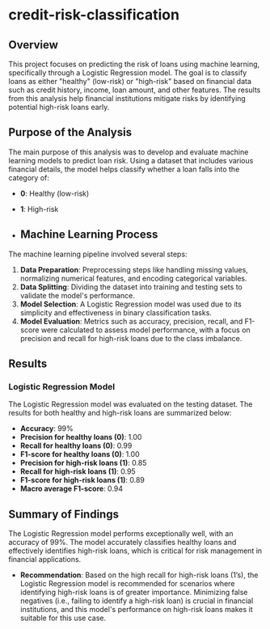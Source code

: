 # credit-risk-classification

## Overview

This project focuses on predicting the risk of loans using machine learning, specifically through a Logistic Regression model. The goal is to classify loans as either "healthy" (low-risk) or "high-risk" based on financial data such as credit history, income, loan amount, and other features. The results from this analysis help financial institutions mitigate risks by identifying potential high-risk loans early.

## Purpose of the Analysis

The main purpose of this analysis was to develop and evaluate machine learning models to predict loan risk. Using a dataset that includes various financial details, the model helps classify whether a loan falls into the category of:
- **0**: Healthy (low-risk)
- **1**: High-risk

- ## Machine Learning Process

The machine learning pipeline involved several steps:
1. **Data Preparation**: Preprocessing steps like handling missing values, normalizing numerical features, and encoding categorical variables.
2. **Data Splitting**: Dividing the dataset into training and testing sets to validate the model's performance.
3. **Model Selection**: A Logistic Regression model was used due to its simplicity and effectiveness in binary classification tasks.
4. **Model Evaluation**: Metrics such as accuracy, precision, recall, and F1-score were calculated to assess model performance, with a focus on precision and recall for high-risk loans due to the class imbalance.

## Results

### Logistic Regression Model

The Logistic Regression model was evaluated on the testing dataset. The results for both healthy and high-risk loans are summarized below:

- **Accuracy**: 99%
- **Precision for healthy loans (0)**: 1.00
- **Recall for healthy loans (0)**: 0.99
- **F1-score for healthy loans (0)**: 1.00
- **Precision for high-risk loans (1)**: 0.85
- **Recall for high-risk loans (1)**: 0.95
- **F1-score for high-risk loans (1)**: 0.89
- **Macro average F1-score**: 0.94

## Summary of Findings

The Logistic Regression model performs exceptionally well, with an accuracy of 99%. The model accurately classifies healthy loans and effectively identifies high-risk loans, which is critical for risk management in financial applications. 

- **Recommendation**: Based on the high recall for high-risk loans (1’s), the Logistic Regression model is recommended for scenarios where identifying high-risk loans is of greater importance. Minimizing false negatives (i.e., failing to identify a high-risk loan) is crucial in financial institutions, and this model's performance on high-risk loans makes it suitable for this use case.